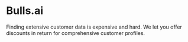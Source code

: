 # Bulls.ai
Finding extensive customer data is expensive and hard. We let you offer discounts in return for comprehensive customer profiles.
